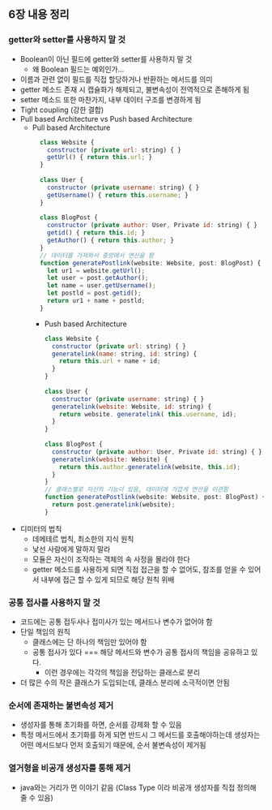 ## 6장 내용 정리

### getter와 setter를 사용하지 말 것
- Boolean이 아닌 필드에 getter와 setter를 사용하지 말 것
  - 왜 Boolean 필드는 예외인가...
- 이름과 관련 없이 필드를 직접 할당하거나 반환하는 메서드를 의미
- getter 메소드 존재 시 캡슐화가 해제되고, 불변속성이 전역적으로 존해하게 됨
- setter 메소드 또한 마찬가지, 내부 데이터 구조를 변경하게 됨
- Tight coupling (강한 결합)
- Pull based Architecture vs Push based Architecture
    - Pull based Architecture
      ```javascript
        class Website {
          constructor (private url: string) { } 
          getUrl() { return this.url; }
        }
            
        class User {
          constructor (private username: string) { }
          getUsername() { return this.username; } 
        }
            
        class BlogPost {
          constructor (private author: User, Private id: string) { }
          getid() { return this.id; } 
          getAuthor() { return this.author; }
        }
        // 데이터를 가져와서 중앙에서 연산을 함
        function generatePostlink(website: Website, post: BlogPost) {
          let ur1 = website.getUrl();
          let user = post.getAuthor();
          let name = user.getUsername();
          let postld = post.getid();
          return ur1 + name + postld;
        }
        ```
        - Push based Architecture
          ```javascript
          class Website {
            constructor (private url: string) { } 
            generatelink(name: string, id: string) {
              return this.url + name + id;
            }
          }
              
          class User {
            constructor (private username: string) { }
            generatelink(website: Website, id: string) {
              return website. generatelink( this.username, id);
            }
          }
              
          class BlogPost {
            constructor (private author: User, Private id: string) { }
            generatelink(website: Website) { 
              return this.author.generatelink(website, this.id);
            }
          }
          // 클래스별로 자신의 기능이 있음, 데이터에 가깝게 연산을 이관함
          function generatePostlink(website: Website, post: BlogPost) {
            return post.generatelink(website);
          }
          ```
- 디미터의 법칙
  - 데메테르 법칙, 최소한의 지식 원칙
  - 낯선 사람에게 말하지 말라
  - 모듈은 자신이 조작하는 객체의 속 사정을 몰라야 한다
  - getter 메소드를 사용하게 되면 직접 접근을 할 수 없어도, 참조를 얻을 수 있어서 내부에 접근 할 수 있게 되므로 해당 원칙 위배

### 공통 접사를 사용하지 말 것
- 코드에는 공통 접두사나 접미사가 있는 메서드나 변수가 없어야 함
- 단일 책임의 원칙
  - 클래스에는 단 하나의 책임만 있어야 함
  - 공통 접사가 있다 === 해당 메서드와 변수가 공통 접사의 책임을 공유하고 있다.
    - 이런 경우에는 각각의 책임을 전담하는 클래스로 분리
- 더 많은 수의 작은 클래스가 도입되는데, 클래스 분리에 소극적이면 안됨

### 순서에 존재하는 불변속성 제거
- 생성자를 통해 초기화를 하면, 순서를 강제화 할 수 있음
- 특정 메서드에서 초기화를 하게 되면 반드시 그 메서드를 호출해야하는데 생성자는 어떤 메서드보다 먼저 호출되기 때문에, 순서 불변속성이 제거됨

### 열거형을 비공개 생성자를 통해 제거
- java와는 거리가 먼 이야기 같음 (Class Type 이라 비공개 생성자를 직접 정의해 줄 수 있음)

